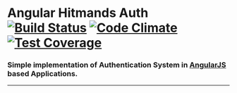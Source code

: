 Angular Hitmands Auth [![Build Status](https://travis-ci.org/hitmands/angular-hitmands-auth.svg?branch=master)](https://travis-ci.org/hitmands/angular-hitmands-auth) [![Code Climate](https://codeclimate.com/github/hitmands/angular-hitmands-auth/badges/gpa.svg)](https://codeclimate.com/github/hitmands/angular-hitmands-auth) [![Test Coverage](https://codeclimate.com/github/hitmands/angular-hitmands-auth/badges/coverage.svg)](https://codeclimate.com/github/hitmands/angular-hitmands-auth)
=================

### Simple implementation of Authentication System in [AngularJS](http://angularjs.org) based Applications.
___


